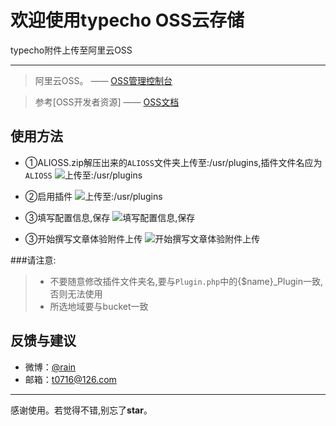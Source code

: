 # 欢迎使用typecho OSS云存储
typecho附件上传至阿里云OSS

******
>阿里云OSS。    —— [OSS管理控制台](https://oss.console.aliyun.com/index)

> 参考[OSS开发者资源]    —— [OSS文档](http://www.aliyun.com/product/oss?spm=5176.2020520105.103.15.HAyFbj#Help) 

## 使用方法
* ①ALIOSS.zip解压出来的`ALIOSS`文件夹上传至:/usr/plugins,插件文件名应为`ALIOSS`
 ![上传至:/usr/plugins](http://7xjkan.com1.z0.glb.clouddn.com/oss1.png)

* ②启用插件
 ![上传至:/usr/plugins](http://7xnngc.com1.z0.glb.clouddn.com/2.png)

* ③填写配置信息,保存
 ![填写配置信息,保存](http://7xnngc.com1.z0.glb.clouddn.com/3.png)

* ③开始撰写文章体验附件上传
 ![开始撰写文章体验附件上传](http://7xnngc.com1.z0.glb.clouddn.com/4.png)
 
 
###请注意:
> * 不要随意修改插件文件夹名,要与`Plugin.php`中的{$name}_Plugin一致,否则无法使用
> * 所选地域要与bucket一致


## 反馈与建议
- 微博：[@rain](http://weibo.com/u/771772666)
- 邮箱：<t0716@126.com>

---------
感谢使用。若觉得不错,别忘了**star**。